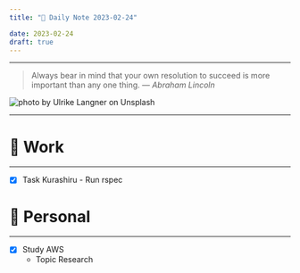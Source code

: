 ```yaml
---
title: "🌱 Daily Note 2023-02-24"

date: 2023-02-24
draft: true
---
```



---

> Always bear in mind that your own resolution to succeed is more important than any one thing.
> — <cite>Abraham Lincoln</cite>

![photo by Ulrike Langner on Unsplash](https://images.unsplash.com/photo-1625687101893-23a92791ea25?crop=entropy&cs=tinysrgb&fm=jpg&ixid=MnwzNjM5Nzd8MHwxfHJhbmRvbXx8fHx8fHx8fDE2NzcyMDQ0MjU&ixlib=rb-4.0.3&q=80&w=500&h=500)

---


# 💼 Work
---
- [x] Task Kurashiru - Run rspec


# 🌱 Personal
---
- [x] Study AWS
	-  Topic Research 
